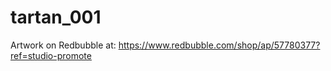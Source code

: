 # tartan_001
Artwork on Redbubble at: https://www.redbubble.com/shop/ap/57780377?ref=studio-promote
